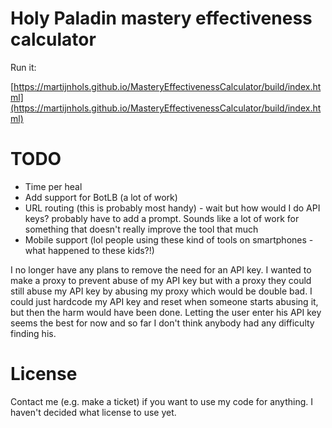 # Holy Paladin mastery effectiveness calculator

Run it:

[https://martijnhols.github.io/MasteryEffectivenessCalculator/build/index.html](https://martijnhols.github.io/MasteryEffectivenessCalculator/build/index.html)

# TODO

 * Time per heal
 * Add support for BotLB (a lot of work)
 * URL routing (this is probably most handy) - wait but how would I do API keys? probably have to add a prompt. Sounds like a lot of work for something that doesn't really improve the tool that much
 * Mobile support (lol people using these kind of tools on smartphones - what happened to these kids?!)

I no longer have any plans to remove the need for an API key. I wanted to make a proxy to prevent abuse of my API key but with a proxy they
could still abuse my API key by abusing my proxy which would be double bad. I could just hardcode my API key and reset when someone starts
abusing it, but then the harm would have been done. Letting the user enter his API key seems the best for now and so far I don't think
anybody had any difficulty finding his.

# License

Contact me (e.g. make a ticket) if you want to use my code for anything. I haven't decided what license to use yet.
